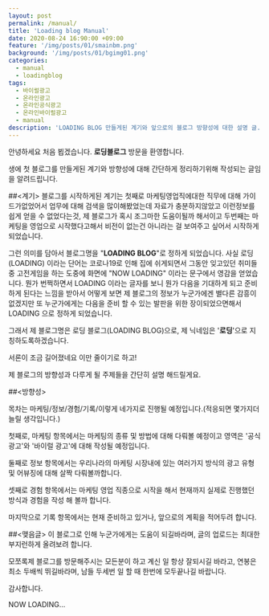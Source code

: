 ```yaml
---
layout: post
permalink: /manual/
title: 'Loading blog Manual'
date: 2020-08-24 16:90:00 +09:00
feature: '/img/posts/01/smainbm.png'
background: '/img/posts/01/bgimg01.png'
categories:
  - manual
  - loadingblog
tags:
  - 바이럴광고
  - 온라인광고
  - 온라인공식광고
  - 온라인바이럴광고
  - manual
description: 'LOADING BLOG 만들게된 계기와 앞으로의 블로그 방향성에 대한 설명 글.'
---
```


안녕하세요 처음 뵙겠습니다. **로딩블로그** 방문을 환영합니다.

생에 첫 블로그를 만들게된 계기와 방향성에 대해 간단하게 정리하기위해 작성되는 글임을 알려드립니다.

##<계기>
블로그를 시작하게된 계기는 첫째로 마케팅영업직에대한 직무에 대해 가이드가없었어서
업무에 대해 검색을 많이해봤었는데 자료가 충분하지않았고 이런정보를 쉽게 얻을 수 없었다는것, 제 블로그가 혹시 조그마한 도움이될까 해서이고
두번째는 마케팅을 영업으로 시작했다고해서 비전이 없는건 아니라는 걸 보여주고 싶어서 시작하게 되었습니다.

그런 의미를 담아서 블로그명을 "**LOADING BLOG**"로 정하게 되었습니다.
사실 로딩(LOADING) 이라는 단어는 코로나19로 인해 집에 쉬게되면서
그동안 잊고있던 취미들중 고전게임을 하는 도중에 화면에 "NOW LOADING" 이라는 문구에서
영감을 얻었습니다. 뭔가 번쩍하면서 LOADING 이라는 글자를 보니 뭔가 다음을 기대하게 되고 준비하게 된다는 느낌을
받아서 어떻게 보면 제 블로그의 정보가 누군가에겐 별다른 감흥이없겠지만 또 누군가에게는 다음을 준비 할 수 있는
발판을 위한 장이되었으면해서 LOADING 으로 정하게 되었습니다.

그래서 제 블로그명은 로딩 블로그(LOADING BLOG)으로, 제 닉네임은 '**로딩**'으로 지칭하도록하겠습니다.

서론이 조금 길어졌네요 이만 줄이기로 하고!

제 블로그의 방향성과 다루게 될 주제들을 간단히 설명 해드릴게요.

##<방향성>

목차는 마케팅/정보/경험/기록/이렇게 네가지로 진행될 예정입니다.(적응되면 몇가지더 늘릴 생각입니다.)

첫째로, 마케팅 항목에서는 마케팅의 종류 및 방법에 대해 다뤄볼 예정이고 영역은 '공식 광고'와 '바이럴 광고'에 대해 작성될 예정입니다.

둘째로 정보 항목에서는 우리나라의 마케팅 시장내에 있는 여러가지 방식의 광고 유형 및 어뷰징에 대해 살짝 다뤄볼까합니다.

셋째로 경험 항목에서는 마케팅 영업 직종으로 시작을 해서 현재까지 실제로 진행했던 방식과 경험을 작성 해 볼까 합니다.

마지막으로 기록 항목에서는 현재 준비하고 있거나, 앞으로의 계획을 적어두려 합니다.


##<맺음글>
이 블로그로 인해 누군가에게는 도움이 되길바라며, 글의 업로드는 최대한 부지런하게 올려보려 합니다.

모쪼록제 블로그를 방문해주시는 모든분이 하고 계신 일 항상 잘되시길 바라고, 연봉은 최소 두배씩 뛰길바라며, 남들 두세번 일 할 때 한번에 모두끝나길 바랍니다.

감사합니다.

NOW LOADING...
